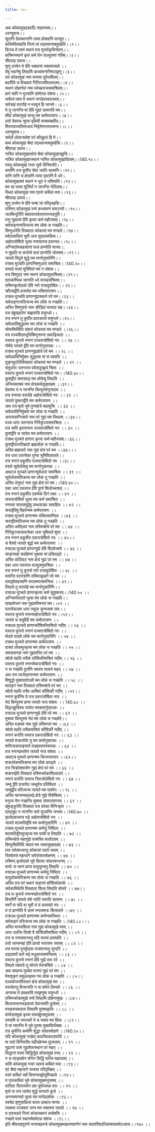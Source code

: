 ```yaml
---
title: १४०

---
```

अथ कोकामुख(बदरी) माहात्म्यम्।।  
धरण्युवाच।।  
श्रुतानि देवस्थानानि त्वया प्रोक्तानि यान्युत।।  
कस्मिंस्तिष्ठसि नित्यं त्वं तद्भवान्वक्तुमर्हति।।१।।  
किञ्च ते परमं स्थानं यत्र मूर्त्त्याकृतिर्भवान्।।  
कस्मिन्स्थाने कृतं कर्म येन यात्युत्तमां गतिम्।।२।।  
श्रीवराह उवाच।।  
शृणु तत्त्वेन मे देवि भक्तानां भक्तवत्सले ।।  
येषु स्थानेषु तिष्ठामि कथ्यमानानिमाञ्छृणु।।३।।  
तव कोकामुखं नाम यन्मया पूर्वभाषितम्।।  
बदरीति च विख्यातं गिरिराजशिलातलम्।।४।।  
स्थानं लोहार्गलं नाम म्लेच्छराजसमाश्रितम्।।  
क्षणं चापि न मुञ्चामि एवमेतन्न संशयः।।५।।  
सचैत्यं पश्य मे स्थानं जगदेतच्चराचरम्।।  
सर्वत्राहं वरारोहे न मन्न्यूनं हि जानते।।६।।  
ये तु जानन्ति मां देवि गुह्यां कामगतिं मम।।  
शीघ्रं कोकामुखं यान्तु मम कर्मपरायणाः।।७।।  
ततो देववचः श्रुत्वा पृथिवी वाक्यमब्रवीत्।।  
शिरस्यञ्जलिमाधाय निर्वृतेनान्तरात्मना।।८।।  
धरण्युवाच।।  
सर्वतो लोकनाथेश परं कौतूहलं हि मे।।  
कथं कोकामुखं श्रेष्ठं तद्भवान्वक्तुमर्हसि।।९।।  
श्रीवराह उवाच।।  
नास्ति कोकामुखात्क्षेत्रं श्रेष्ठं कोकामुखाच्छुचि।।  
नास्ति कोकामुखात्स्थानं नास्ति कोकामुखात्प्रियम्।।140.१०।।  
यस्तु कोकामुखं गत्वा भूयो विनिवर्त्तते।।  
कर्माणि तत्र कुर्वीत चेष्टं भवति चात्मनि।।११।।  
यानि यानि च क्षेत्राणि त्वया पृष्टानि वै धरे।.  
कोकामुखसमं स्थानं न भूतं न भविष्यति।।१२।।  
मम सा परमा मूर्त्तिर्यां न जानन्ति गोपिताम्।।  
स्थितं कोकामुखं नाम एतत्ते कथितं मया।।१३।।  
श्रीवराह उवाच।।  
शृणु तत्त्वेन मे देवि यन्मां त्वं परिपृच्छसि।।  
तस्मिन् कोकामुखं रम्यं कथ्यमानं मयाऽनघे।।१५।।  
जलबिन्दुरिति ख्यातात्पर्वतात्पत्तनाद्भुवि।।  
तत्तु गुह्यतमं देवि कृत्वा कर्म महौजसम्।।१६।।  
सर्वसङ्गान्परित्यज्य मम लोकं स गच्छति।।  
विष्णुधारेति विख्याता कोकायां मम मण्डले।।१७।।  
पर्वतात्पतिता भूमौ धारा मुसलसन्निभा।।  
अहोरात्रोषितो भूत्वा स्नायात्तत्र प्रयत्नतः।।१८।।  
अग्निष्टोमसहस्राणां फलं प्राप्नोति मानवः।.  
न मुह्यति स कर्त्तव्ये फलं प्राप्नोति चोत्तमम्।।१९।।  
जायते विपुले शुद्धे मम मार्गानुसारिणि।।  
तत्राथ मुञ्चति प्राणान्विष्णुधारां समाश्रितः।।140.२०।।  
पश्यते परमां मूर्त्तिमेतां मम न संशयः।।  
तत्र विष्णुपदं नाम स्थानं कोकामुकाश्रितम्।।२१।।  
एतत्कश्चिन्न जानाति धरे वाराहसंश्रितम्।।  
तस्मिन्कृतोदको देवि नरो रात्रावुपोषितः।। २२।।  
क्रौञ्चद्वीपे प्रजायेत मम भक्तिपरायणः।।  
तत्राथ मुञ्चति प्राणान्गुह्यस्थाने परे मम।।२३।।  
सर्वसङ्गान्परित्यज्य मम लोके स गच्छति।।  
अस्ति विष्णुसरो नाम क्रीडितं यत्त्वया सह।।२४।।  
यत्र दंष्ट्राप्रहारेण चाहृतासि वसुन्धरे।।  
तत्र स्नानं तु कुर्वीत प्रातःकाले वसुन्धरे।।२५।।  
सर्वपापविशुद्धात्मा मम लोकं स गच्छति ।।  
सोमतीर्थमिति ख्यातं कोकायां मम मण्डले ।।२६।।  
यत्र पञ्चशिलाभूभिर्विष्णुनाम्ना तथाङ्किता ।।  
यस्तत्र कुरुते स्नानं पञ्चरात्रोषितो नरः ।। २७ ।।  
गोमेदे जायते द्वीपे मम मार्गानुसारकः ।।  
तत्राथ मुञ्चते प्राणन्गुह्यक्षेत्रे परे मम ।। २८ ।।  
सर्वपापविनिर्मुक्तः शुद्धात्मा मां स पश्यति ।।  
तुङ्गकूटेतिविख्यातं कोकायां मम मण्डले ।। २९ ।।  
चतुर्धाराः पतन्त्यत्र पर्वतादुच्छ्रयं श्रिताः ।।  
यस्तत्र कुरुते स्नानं पञ्चरात्रोषितो नरः।।140.३०।।  
कुशद्वीपं समासाद्य मम लोकेषु तिष्ठति ।।  
अनित्यमाश्रमं नाम क्षेत्रकर्मसुखावहम् ।।३१।।  
देवाश्च यं न जानन्ति किम्पुनर्मनुजादयः ।।  
तत्र स्नात्वा वरारोहे अहोरात्रोषितो नरः ।। ३२ ।।  
जायते पुष्करद्वीपे मम कर्मपरायणः ।।  
अथ तत्र मृतो भूमे पुण्यक्षेत्रे महाशुचिः ।। ३३ ।।  
सर्वपापविनिर्मुक्तो मम लोकं स गच्छति ।।  
अस्त्यत्राग्निसरो नाम परं गुह्यं मम स्थितम् ।।३४।।  
पञ्च धाराः पतन्त्यत्र गिरिकुञ्जसमाश्रिताः ।।  
तत्र चापि कृतस्नानः पञ्चरात्रोषितो नरः ।। ३५ ।।  
कुशद्वीपे च जायेत मम कर्मपरायणः ।।  
तत्राथ मुञ्चते प्राणान् कृत्वा कर्म महौजसम्।।३६।।  
कुशद्वीपात्परिभ्रष्टो ब्रह्मलोकं स गच्छति।।  
अस्ति ब्रह्मसरो नाम गुह्यं क्षेत्रं परं मम ।।३७।।।  
यत्र धारा पतत्येका पुण्या भूमिशिलातले।।  
तत्र स्नानं प्रकुर्वीत पञ्चरात्रोषितो नरः ।।३८।।  
वसते सूर्यलोकेषु मम मार्गानुसारकः ।।  
अथाऽत्र मुञ्चते प्राणान्सूर्यधारां समाश्रितः ।। ३९ ।।  
सूर्यलोकमतिक्रम्य मम लोकं तु गच्छति ।।  
अस्ति धेनुवटं नाम गुह्यं क्षेत्रं परं मम।।140.४०।।  
एका धारा पतत्यत्र देवि पूर्णा शिलोच्चयात् ।।  
तत्र स्नानं प्रकुर्वीत एकमेकं दिनं तथा ।। ४१ ।।  
सप्तरात्रोषितो भूत्वा मम कर्म समाश्रितः ।।  
स्नात्वा सप्तसमुद्रेषु लब्धसञ्ज्ञः समाहितः ।। ४२ ।।  
सप्तद्वीपेषु विहरेन्मम कर्मपरायणः ।।  
तत्राथ मुञ्चते प्राणान्मम भक्तिसमन्वितः ।।४३ ।।  
सप्तद्वीपमतिक्रम्य मम लोकं तु गच्छति ।।  
अस्ति धर्मोद्भवं नाम तस्मिन्क्षेत्रे परे मम ।। ४४ ।।  
गिरिकुञ्जात्पतत्येका धारा भूमितले शुभा ।।  
तत्र स्नानं प्रकुर्वीत एकरात्रोषितो नरः ।। ४५।।  
स वैश्यो जायते शूद्रो मम कर्मपरायणः ।।  
तत्राऽथ मुञ्चते प्राणान्गुह्ये देवि शिलोच्चये ।। ४६ ।।  
साङ्गयज्ञं सदक्षिण्यं भुक्त्वा मां प्रतिपद्यते ।।  
अस्ति कोटिवटं नाम क्षेत्रं गुह्यं परं मम ।। ४७ ।।  
एका धारा पतत्यत्र वटमूलमुपाश्रिता ।।  
तत्र स्नानं तु कुरुते नरो रात्रावुपोषितः ।। ४८ ।।  
यावन्ति वटपत्राणि तस्मिञ्छृङ्गे परे मम ।।  
तावद्वर्षसहस्राणि रूपसम्पत्समन्वितः ।। ४९।।  
तिष्ठते तु वरारोहे मम मार्गानुसारिणि।।  
तत्राऽथ मुञ्चते प्राणान्कृत्वा कर्म सुदुष्करम्।।140.५० ।।  
अग्निवर्णस्ततो भूत्वा मम लोकं स गच्छति।।  
पापप्रमोचनं नाम गुह्यमस्मिन्परं मम।।५१ ।।  
पतत्येकतमा धारा स्थूला कुम्भसमा ततः।।  
यस्तत्र कुरुते स्नानमहोरात्रोषितो नरः।।५२।।  
जायते च चतुर्वेदी मम कर्मपरायणः ।।  
तत्राऽथ मुञ्चते प्राणान्कौशिकीमाश्रितो नदीम् ।। ५३ ।।  
यस्तत्र कुरुते स्नानं पञ्चरात्रोषितो नरः ।।  
मोदते वासवे लोके मम मार्गानुसारिणि ।। ५४ ।।  
तत्राथ मुञ्चते प्राणान्मम कर्मपरायणः ।।  
वासवं लोकमुत्सृज्य मम लोक च गच्छति ।। ५५ ।।  
यमव्यसनकं नाम गुह्यमस्ति परं मम ।।  
स्रोतो वहति तत्रैकं कौशिकीमाश्रितं नदीम् ।। ५६ ।।  
यस्तत्र कुरुते स्नानमेकरात्रोषितो नरः ।।  
न स गच्छति दुर्गाणि यमस्य व्यसनं महत् ।। ५७ ।।  
अथ तत्र त्यजेत्प्राणान्मम कर्मपरायणः ।।  
विशुद्धो मुक्तपापोऽसौ मम लोकं स गच्छति ।। ५८ ।।  
मातङ्गं नाम विख्यातं तस्मिन्क्षेत्रे परं मम ।।  
स्रोतो वहति तत्रैव आश्रितं कौशिकीं नदीम् ।।५९।।  
स्नानं कुर्वन्ति ये तत्र एकरात्रोषिता नराः ।।  
भेदं किम्पुरुषं प्राप्य जायते नात्र संशयः ।। 140.६० ।।  
विद्वाञ्छुचिश्च जायेत ममकमार्नुसारकः ।।  
तत्राऽथ मुञ्चते प्राणान्गुह्ये देवि परे मम ।। ६१ ।।  
मुक्त्वा किम्पुरुषं भेदं मम लोकं च गच्छति।।  
अस्ति वज्रभवं नाम गुह्ये तस्मिन्परं मम ।।६२ ।।  
स्रोतो वहति तत्रैकमाश्रितं कौशिकीं नदीम् ।।  
स्नानं करोति यस्तत्र एकरात्रोषितो नरः ।। ६३ ।।  
जायते शक्रलोके तु मम कर्मानुसारकः ।।  
शरीरचक्रसङ्घाते वज्रहस्तस्वरूपकः ।। ६४ ।।  
तत्र स्नानप्रभावेण जायते नात्र संशयः ।।  
अथाऽत्र मुच्यते प्राणान्मम चिन्तनतत्परः ।।६५।।  
शक्रलोकमतिक्रम्य मम लोकं प्रपद्यते ।।  
तत्र त्रिक्रोशमात्रेण गुह्यं क्षेत्रं परं मम ।। ६६ ।।  
शक्ररुद्रेति विख्यातं तस्मिन्कोकाशिलातले ।।  
स्नानं करोति यस्तत्र त्रिरात्रोपोषितो नरः ।। ६७ ।।  
जम्बू द्वीपे प्रजायेत जम्बूर्यत्र प्रतिष्ठिता ।।  
जम्बूद्वीपं परित्यज्य जायते मम पार्श्वगः ।। १८ ।।  
अस्ति चान्यन्महद्भद्रे क्षेत्रे गुह्ये विशेषितम् ।।  
मनुजा येन गच्छन्ति मुक्त्वा संसारसागरम् ।। ६९ ।।  
दंष्ट्राङ्कुरेति विख्यातं यत्र कोका विनिःसृता ।।  
एतद्गुह्य न जानन्ति यतो मुञ्चन्ति जन्तवः।।140.७० ।।  
कृतोदकस्तत्र भद्रे अहोरात्रोषितो नरः ।।  
जायते शाल्मलिद्वीपे मम कर्मानुसारिणि ।। ७१ ।।  
तत्राथ मुञ्चते प्राणान्मम कर्मसु निष्ठितः ।।  
शाल्मलिद्वीपमुत्सृज्य मम पार्श्वे स तिष्ठति ।। ७२ ।।  
तस्मिन्क्षेत्रे महागुह्ये परमस्ति फलोदयम् ।।  
विष्णुतीर्थमिति ख्यातं मम भक्तसुखावहम् ।। ७३ ।।  
ततः पर्वतमध्यात्तु कोकायां पतते जलम् ।।  
त्रिस्रोतसं महाभागे सर्वसंसारमोक्षणम् ।। ७४ ।।  
तस्मिन् कृतोदको भूमे छित्त्वा संसारबन्धनम् ।।  
वायोः स भवनं प्राप्य वायुभूतस्तु तिष्ठति ।। ७५ ।।  
तत्राऽथ मुञ्चते प्राणान्मम कर्मसु निष्ठितः ।।  
वायुलोकमतिक्रम्य मम लोकं स गच्छति ।। ७६ ।।  
अस्ति तत्र वरं स्थानं सङ्गमं कौशिकोकयोः ।।  
सर्वकामिकेति विख्याता शिला तिष्ठति चोत्तरे ।। ७७।।  
तत्र यः कुरुते स्नानमहोरात्रोषितो नरः ।।  
विस्तीर्णे जायते वंशे जातिं स्मरति चात्मनः ।। ७८ ।।  
स्वर्गे वा यदि वा भूमौ यं यं कामयते नरः ।।  
तं तं प्राप्नोति वै कामं स्नातमात्रः शिलातले ।।७९ ।।  
तत्राऽथ मुञ्चते प्राणान्मम कर्मण्यवस्थितः ।।  
सर्वसङ्गं परित्यज्य मम लोकं स गच्छति ।।140.८०।।।  
अस्ति मत्स्यशिला नाम गुह्यं कोकामुखे वरम् ।।  
धाराः पतन्ति तिस्रो वै कौशिकीमाश्रिता नदीम् ।। ८१ ।।  
तत्र च स्नायमानस्तु यदि मत्स्यं प्रपश्यति ।।  
ततो जानाम्यहं देवि प्राप्तो नारायणः स्वयम् ।। ८२ ।।  
तत्र मत्स्यं पुनर्दृष्ट्वा यजमानस्तु सुन्दरि ।।  
 दद्यादर्घ्यं ततो भद्रे मधुलाजसमन्वितम् ।। ८३ ।।  
यस्तत्र कुरुते स्नानं देवि गुह्ये ततः परे ।।  
तिष्ठते पद्मपत्रे तु सोत्तरे मेरुसंश्रिते ।। ८४ ।।  
अथ सम्प्राप्य मुच्येत मत्स्यं गुह्यं परं मम ।।  
मेरुशृङ्गं समुल्लङ्घ्य गम लोकं च गच्छति ।। ८५।।  
पञ्चयोजनविस्तारं क्षेत्रं कोकामुखं मम ।।  
यस्त्वेतत्तु विजानाति न स पापेन लिप्यते ।। ८६ ।।  
अन्यच्च ते प्रवक्ष्यामि तच्छृणुष्व वसुन्धरे ।।  
तस्मिन्कोकामुखे रम्ये तिष्ठामि दक्षिणामुखः ।।८७।।  
शिलाचन्दनसङ्काशं देवानामपि दुर्लभम् ।।  
वराहरूपमादाय तिष्ठामि पुरुषाकृतिः ।। ८८ ।।  
वामोन्नतमुखं कृत्वा वामदंष्ट्रासमुन्नतम् ।।  
पश्यामि च जगत्सर्वं ये च भक्ता मम प्रियाः ।।८९।।  
ये मां स्मरन्ति वै भूमे पुरुषा मुक्तकिल्बिषाः ।।  
तत्र कुर्वन्ति कर्माणि शुद्धाः संसारमोक्षणे ।।140.९०।।  
यदि कोकामुखं गच्छेत् कदाचित्कालपर्यये ।।  
मा ततो विनिवर्त्तेत यदीच्छेन्मम तुल्यताम् ।। ९१ ।।  
गुह्यानां परमं गुह्यमेतत्स्थानं परं महत् ।।  
सिद्धानां परमा सिद्धिर्गुह्यं कोकामुखं परम् ।। ९२ ।।  
न च साङ्ख्येन योगेन सिद्धिं यान्ति महापराम् ।।  
याति कोकामुखं गत्वा रहस्यं कथितं मया ।।९३।।  
एवं श्रेष्ठं महाभागे यत्त्वया परिपृच्छिम् ।।  
परमं कथितं सर्वं किमन्यच्छ्रोतुमिच्छसे ।।९४।।  
य एतत्कथितं भूमे कोकामुखमनुत्तमम् ।।  
तारिताः पितरस्तेन दश पूर्वास्तथा पराः ।। ९५ ।।  
मृतो वा तत्र जायेत शुद्धे भागवते कुले ।।  
अनन्यमानसो भूत्वा मम मार्गप्रदर्शकः ।।९६।।  
यश्चेदं शृणुयान्नित्यं कल्य उत्थाय मानवः ।।  
त्यक्त्वा पञ्चशतं जन्म मम भक्तश्च जायते ।। ९७ ।।  
य एतत्पठते नित्यं कोकाख्यानं तथोषसि ।।  
गच्छते परमं स्थानमेवमेतन्न संशयः ।।९८।।  
इति श्रीवराहपुराणे भगवच्छास्त्रे कोकामुखमाहात्म्यवर्णनं नाम चत्वारिंशदधिकशततमोऽध्यायः।।१४० ।।